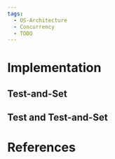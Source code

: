 ```yaml
---
tags:
  - OS-Architecture
  - Concurrency
  - TODO
---
```


# Implementation

## Test-and-Set

## Test and Test-and-Set

# References
